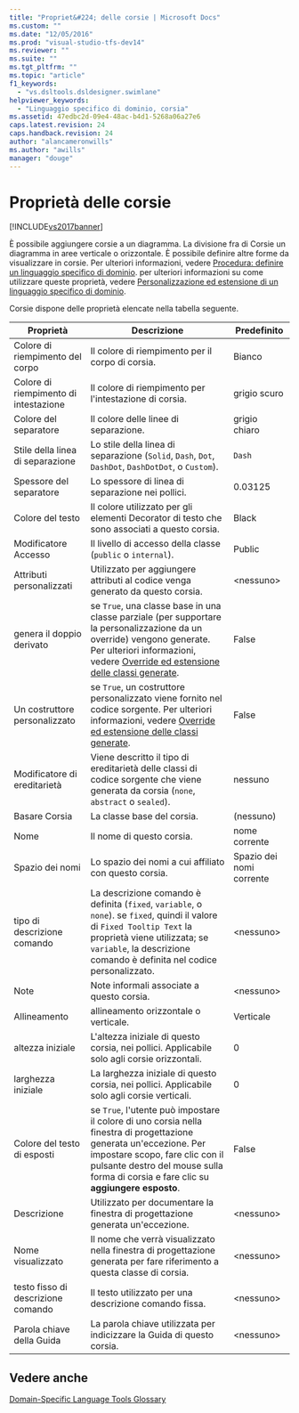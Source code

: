 ```yaml
---
title: "Propriet&#224; delle corsie | Microsoft Docs"
ms.custom: ""
ms.date: "12/05/2016"
ms.prod: "visual-studio-tfs-dev14"
ms.reviewer: ""
ms.suite: ""
ms.tgt_pltfrm: ""
ms.topic: "article"
f1_keywords: 
  - "vs.dsltools.dsldesigner.swimlane"
helpviewer_keywords: 
  - "Linguaggio specifico di dominio, corsia"
ms.assetid: 47edbc2d-09e4-48ac-b4d1-5268a06a27e6
caps.latest.revision: 24
caps.handback.revision: 24
author: "alancameronwills"
ms.author: "awills"
manager: "douge"
---
```

# Propriet&#224; delle corsie
[!INCLUDE[vs2017banner](../code-quality/includes/vs2017banner.md)]

È possibile aggiungere corsie a un diagramma.  La divisione fra di Corsie un diagramma in aree verticale o orizzontale.  È possibile definire altre forme da visualizzare in corsie.  Per ulteriori informazioni, vedere [Procedura: definire un linguaggio specifico di dominio](../modeling/how-to-define-a-domain-specific-language.md).  per ulteriori informazioni su come utilizzare queste proprietà, vedere [Personalizzazione ed estensione di un linguaggio specifico di dominio](../modeling/customizing-and-extending-a-domain-specific-language.md).  
  
 Corsie dispone delle proprietà elencate nella tabella seguente.  
  
|Proprietà|Descrizione|Predefinito|  
|---------------|-----------------|-----------------|  
|Colore di riempimento del corpo|Il colore di riempimento per il corpo di corsia.|Bianco|  
|Colore di riempimento di intestazione|Il colore di riempimento per l'intestazione di corsia.|grigio scuro|  
|Colore del separatore|Il colore delle linee di separazione.|grigio chiaro|  
|Stile della linea di separazione|Lo stile della linea di separazione \(`Solid`,  `Dash`,  `Dot`,  `DashDot`,  `DashDotDot`, o  `Custom`\).|`Dash`|  
|Spessore del separatore|Lo spessore di linea di separazione nei pollici.|0.03125|  
|Colore del testo|Il colore utilizzato per gli elementi Decorator di testo che sono associati a questo corsia.|Black|  
|Modificatore Accesso|Il livello di accesso della classe \(`public` o  `internal`\).|Public|  
|Attributi personalizzati|Utilizzato per aggiungere attributi al codice venga generato da questo corsia.|\<nessuno\>|  
|genera il doppio derivato|se `True`, una classe base in una classe parziale \(per supportare la personalizzazione da un override\) vengono generate.  Per ulteriori informazioni, vedere [Override ed estensione delle classi generate](../modeling/overriding-and-extending-the-generated-classes.md).|False|  
|Un costruttore personalizzato|se `True`, un costruttore personalizzato viene fornito nel codice sorgente.  Per ulteriori informazioni, vedere [Override ed estensione delle classi generate](../modeling/overriding-and-extending-the-generated-classes.md).|False|  
|Modificatore di ereditarietà|Viene descritto il tipo di ereditarietà delle classi di codice sorgente che viene generata da corsia \(`none`,  `abstract` o  `sealed`\).|nessuno|  
|Basare Corsia|La classe base del corsia.|\(nessuno\)|  
|Nome|Il nome di questo corsia.|nome corrente|  
|Spazio dei nomi|Lo spazio dei nomi a cui affiliato con questo corsia.|Spazio dei nomi corrente|  
|tipo di descrizione comando|La descrizione comando è definita \(`fixed`,  `variable`, o  `none`\).  se `fixed`, quindi il valore di  `Fixed Tooltip Text` la proprietà viene utilizzata; se  `variable`, la descrizione comando è definita nel codice personalizzato.|\<nessuno\>|  
|Note|Note informali associate a questo corsia.|\<nessuno\>|  
|Allineamento|allineamento orizzontale o verticale.|Verticale|  
|altezza iniziale|L'altezza iniziale di questo corsia, nei pollici.  Applicabile solo agli corsie orizzontali.|0|  
|larghezza iniziale|La larghezza iniziale di questo corsia, nei pollici.  Applicabile solo agli corsie verticali.|0|  
|Colore del testo di esposti|se `True`, l'utente può impostare il colore di uno corsia nella finestra di progettazione generata un'eccezione.  Per impostare scopo, fare clic con il pulsante destro del mouse sulla forma di corsia e fare clic su **aggiungere esposto**.|False|  
|Descrizione|Utilizzato per documentare la finestra di progettazione generata un'eccezione.|\<nessuno\>|  
|Nome visualizzato|Il nome che verrà visualizzato nella finestra di progettazione generata per fare riferimento a questa classe di corsia.|\<nessuno\>|  
|testo fisso di descrizione comando|Il testo utilizzato per una descrizione comando fissa.|\<nessuno\>|  
|Parola chiave della Guida|La parola chiave utilizzata per indicizzare la Guida di questo corsia.|\<nessuno\>|  
  
## Vedere anche  
 [Domain\-Specific Language Tools Glossary](http://msdn.microsoft.com/it-it/ca5e84cb-a315-465c-be24-76aa3df276aa)